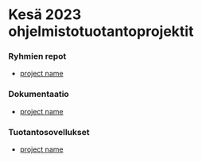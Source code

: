 # Kesä 2023 ohjelmistotuotantoprojektit

### Ryhmien repot

- [project name](https://linkhere)

### Dokumentaatio

- [project name](https://linkhere)

### Tuotantosovellukset

- [project name](https://linkhere)
